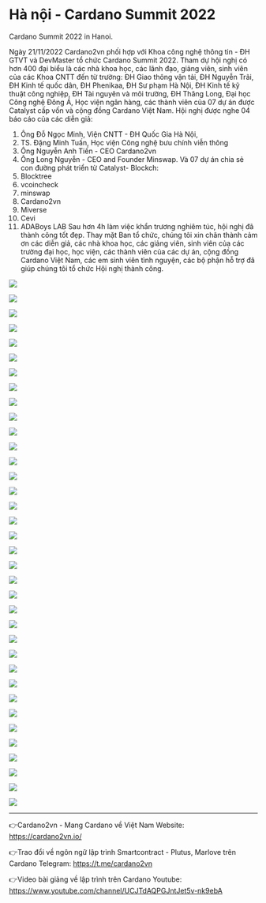 Hà nội - Cardano Summit 2022
=======================================

Cardano Summit 2022 in Hanoi.

Ngày 21/11/2022 Cardano2vn phối hợp với Khoa công nghệ thông tin - ĐH GTVT và DevMaster tổ chức Cardano Summit 2022. Tham dự hội nghị có hơn 400 đại biểu là các nhà khoa học, các lãnh đạo, giảng viên, sinh viên của các Khoa CNTT đến từ trường: ĐH Giao thông vận tải, ĐH Nguyễn Trãi, ĐH Kinh tế quốc dân, ĐH Phenikaa, ĐH Sư phạm Hà Nội, ĐH Kinh tế kỹ thuật công nghiệp, ĐH Tài nguyên và môi trường, ĐH Thăng Long, Đại học Công nghệ Đông Á, Học viện ngân hàng, các thành viên của 07 dự án được Catalyst cấp vốn và cộng đồng Cardano Việt Nam. 
Hội nghị được nghe 04 báo cáo của các diễn giả:
1. Ông Đỗ Ngọc Minh, Viện CNTT - ĐH Quốc Gia Hà Nội,
2. TS. Đặng Minh Tuấn, Học viện Công nghệ bưu chính viễn thông
3. Ông Nguyễn Anh Tiến - CEO Cardano2vn
4. Ông Long Nguyễn - CEO and Founder Minswap.
Và 07 dự án chia sẻ con đường phát triển từ Catalyst- Blockch:
 1. Blocktree
 2. vcoincheck
 3. minswap
 4. Cardano2vn
 5. Miverse
 6. Cevi
 7. ADABoys LAB
Sau hơn 4h làm việc khẩn trương nghiêm túc, hội nghị đã thành công tốt đẹp.
Thay mặt Ban tổ chức, chúng tôi xin chân thành cảm ơn các diễn giả, các nhà khoa học, các giảng viên, sinh viên của các trường đại học, học viện, các thành viên của các dự án, cộng đồng Cardano Việt Nam, các em sinh viên tình nguyện, các bộ phận hỗ trợ đã giúp chúng tôi tổ chức Hội nghị thành công.

![](img/1.JPG)

![](img/2.JPG)

![](img/3.JPG)

![](img/4.JPG)

![](img/5.JPG)

![](img/6.JPG)

![](img/7.JPG)

![](img/8.JPG)

![](img/9.JPG)

![](img/10.JPG)

![](img/11.JPG)

![](img/12.JPG)

![](img/13.JPG)

![](img/14.JPG)

![](img/15.JPG)

![](img/16.JPG)

![](img/17.JPG)

![](img/18.JPG)

![](img/19.JPG)

![](img/20.JPG)

![](img/21.JPG)

![](img/22.JPG)

![](img/23.JPG)

![](img/24.JPG)

![](img/25.JPG)

![](img/26.JPG)

![](img/27.JPG)

![](img/28.JPG)

![](img/29.JPG)

![](img/31.JPG)

![](img/32.JPG)

![](img/33.JPG)

![](img/34.JPG)

![](img/35.JPG)

![](img/36.JPG)

![](img/37.JPG)


------------------

👉Cardano2vn - Mang Cardano về Việt 
Nam Website: https://cardano2vn.io/ 

👉Trao đổi về ngôn ngữ lập trình Smartcontract - Plutus, Marlove trên Cardano
Telegram: https://t.me/cardano2vn 

👉Video bài giảng về lập trình trên Cardano
Youtube: https://www.youtube.com/channel/UCJTdAQPGJntJet5v-nk9ebA 
